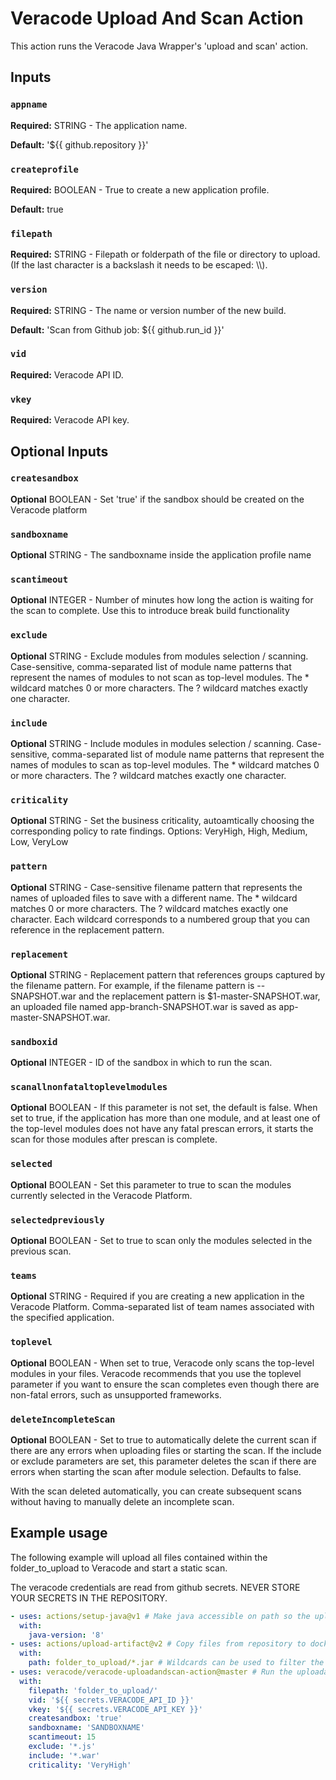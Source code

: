 # Veracode Upload And Scan Action

This action runs the Veracode Java Wrapper's 'upload and scan' action.

## Inputs

### `appname`

**Required:** STRING - The application name.

**Default:** '${{ github.repository }}'

### `createprofile`

**Required:**  BOOLEAN - True to create a new application profile.

**Default:** true

### `filepath`

**Required:** STRING - Filepath or folderpath of the file or directory to upload. (If the last character is a backslash it needs to be escaped: \\\\).

### `version`

**Required:** STRING - The name or version number of the new build.

**Default:** 'Scan from Github job: ${{ github.run_id }}'

### `vid`

**Required:** Veracode API ID.

### `vkey`

**Required:** Veracode API key.

## Optional Inputs

### `createsandbox`

**Optional** BOOLEAN - Set 'true' if the sandbox should be created on the Veracode platform

### `sandboxname`

**Optional** STRING - The sandboxname inside the application profile name

### `scantimeout`

**Optional** INTEGER - Number of minutes how long the action is waiting for the scan to complete. Use this to introduce break build functionality

### `exclude`

**Optional** STRING - Exclude modules from modules selection / scanning. Case-sensitive, comma-separated list of module name patterns that represent the names of modules to not scan as top-level modules. The * wildcard matches 0 or more characters. The ? wildcard matches exactly one character.

### `include`

**Optional** STRING - Include modules in modules selection / scanning. Case-sensitive, comma-separated list of module name patterns that represent the names of modules to scan as top-level modules. The * wildcard matches 0 or more characters. The ? wildcard matches exactly one character.

### `criticality`

**Optional** STRING - Set the business criticality, autoamtically choosing the corresponding policy to rate findings. Options: VeryHigh, High, Medium, Low, VeryLow

### `pattern`

**Optional** STRING - Case-sensitive filename pattern that represents the names of uploaded files to save with a different name. The * wildcard matches 0 or more characters. The ? wildcard matches exactly one character. Each wildcard corresponds to a numbered group that you can reference in the replacement pattern.

### `replacement`

**Optional** STRING - Replacement pattern that references groups captured by the filename pattern. For example, if the filename pattern is --SNAPSHOT.war and the replacement pattern is $1-master-SNAPSHOT.war, an uploaded file named app-branch-SNAPSHOT.war is saved as app-master-SNAPSHOT.war.

### `sandboxid`

**Optional** INTEGER - ID of the sandbox in which to run the scan.

### `scanallnonfataltoplevelmodules`

**Optional** BOOLEAN - If this parameter is not set, the default is false. When set to true, if the application has more than one module, and at least one of the top-level modules does not have any fatal prescan errors, it starts the scan for those modules after prescan is complete.

### `selected`

**Optional** BOOLEAN - Set this parameter to true to scan the modules currently selected in the Veracode Platform.

### `selectedpreviously`

**Optional** BOOLEAN - Set to true to scan only the modules selected in the previous scan.

### `teams`

**Optional** STRING - Required if you are creating a new application in the Veracode Platform. Comma-separated list of team names associated with the specified application.

### `toplevel`

**Optional** BOOLEAN - When set to true, Veracode only scans the top-level modules in your files.
Veracode recommends that you use the toplevel parameter if you want to ensure the scan completes even though there are non-fatal errors, such as unsupported frameworks.

### `deleteIncompleteScan`

**Optional** BOOLEAN - Set to true to automatically delete the current scan if there are any errors when uploading files or starting the scan. If the include or exclude parameters are set, this parameter deletes the scan if there are errors when starting the scan after module selection. Defaults to false.

With the scan deleted automatically, you can create subsequent scans without having to manually delete an incomplete scan.

## Example usage

The following example will upload all files contained within the folder_to_upload to Veracode and start a static scan.

The veracode credentials are read from github secrets. NEVER STORE YOUR SECRETS IN THE REPOSITORY.

```yaml
- uses: actions/setup-java@v1 # Make java accessible on path so the uploadandscan action can run.
  with: 
    java-version: '8'
- uses: actions/upload-artifact@v2 # Copy files from repository to docker container so the next uploadandscan action can access them.
  with:
    path: folder_to_upload/*.jar # Wildcards can be used to filter the files copied into the container. See: https://github.com/actions/upload-artifact
- uses: veracode/veracode-uploadandscan-action@master # Run the uploadandscan action. Inputs are described above.
  with:
    filepath: 'folder_to_upload/'
    vid: '${{ secrets.VERACODE_API_ID }}'
    vkey: '${{ secrets.VERACODE_API_KEY }}'
    createsandbox: 'true'
    sandboxname: 'SANDBOXNAME'
    scantimeout: 15
    exclude: '*.js'
    include: '*.war'
    criticality: 'VeryHigh'
```

